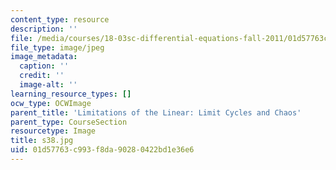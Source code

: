```yaml
---
content_type: resource
description: ''
file: /media/courses/18-03sc-differential-equations-fall-2011/01d57763c993f8da90280422bd1e36e6_s38.jpg
file_type: image/jpeg
image_metadata:
  caption: ''
  credit: ''
  image-alt: ''
learning_resource_types: []
ocw_type: OCWImage
parent_title: 'Limitations of the Linear: Limit Cycles and Chaos'
parent_type: CourseSection
resourcetype: Image
title: s38.jpg
uid: 01d57763-c993-f8da-9028-0422bd1e36e6
---
```

